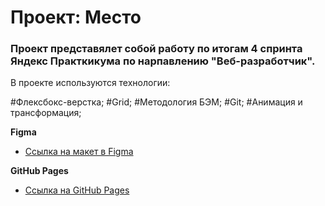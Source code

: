 # Проект: Место

### Проект представялет собой работу по итогам 4 спринта Яндекс Практкикума по нарпавлению "Веб-разработчик".

В проекте используются технологии:

#Флексбокс-верстка;
#Grid;
#Методология БЭМ;
#Git;
#Анимация и трансформация;

**Figma**

* [Ссылка на макет в Figma](https://www.figma.com/file/2cn9N9jSkmxD84oJik7xL7/JavaScript.-Sprint-4?node-id=0%3A1)

**GitHub Pages**
* [Ссылка на GitHub Pages]()
